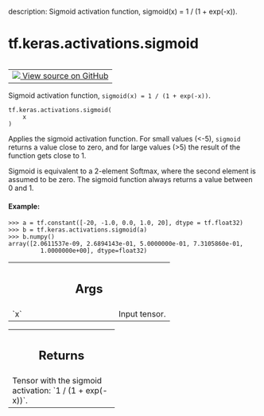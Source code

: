 description: Sigmoid activation function, sigmoid(x) = 1 / (1 + exp(-x)).

<div itemscope itemtype="http://developers.google.com/ReferenceObject">
<meta itemprop="name" content="tf.keras.activations.sigmoid" />
<meta itemprop="path" content="Stable" />
</div>

# tf.keras.activations.sigmoid

<!-- Insert buttons and diff -->

<table class="tfo-notebook-buttons tfo-api nocontent" align="left">
<td>
  <a target="_blank" href="https://github.com/keras-team/keras/tree/v2.15.0/keras/activations.py#L373-L400">
    <img src="https://www.tensorflow.org/images/GitHub-Mark-32px.png" />
    View source on GitHub
  </a>
</td>
</table>



Sigmoid activation function, `sigmoid(x) = 1 / (1 + exp(-x))`.


<pre class="devsite-click-to-copy prettyprint lang-py tfo-signature-link">
<code>tf.keras.activations.sigmoid(
    x
)
</code></pre>



<!-- Placeholder for "Used in" -->

Applies the sigmoid activation function. For small values (<-5),
`sigmoid` returns a value close to zero, and for large values (>5)
the result of the function gets close to 1.

Sigmoid is equivalent to a 2-element Softmax, where the second element is
assumed to be zero. The sigmoid function always returns a value between
0 and 1.

#### Example:



```
>>> a = tf.constant([-20, -1.0, 0.0, 1.0, 20], dtype = tf.float32)
>>> b = tf.keras.activations.sigmoid(a)
>>> b.numpy()
array([2.0611537e-09, 2.6894143e-01, 5.0000000e-01, 7.3105860e-01,
         1.0000000e+00], dtype=float32)
```

<!-- Tabular view -->
 <table class="responsive fixed orange">
<colgroup><col width="214px"><col></colgroup>
<tr><th colspan="2"><h2 class="add-link">Args</h2></th></tr>

<tr>
<td>
`x`<a id="x"></a>
</td>
<td>
Input tensor.
</td>
</tr>
</table>



<!-- Tabular view -->
 <table class="responsive fixed orange">
<colgroup><col width="214px"><col></colgroup>
<tr><th colspan="2"><h2 class="add-link">Returns</h2></th></tr>
<tr class="alt">
<td colspan="2">
Tensor with the sigmoid activation: `1 / (1 + exp(-x))`.
</td>
</tr>

</table>

